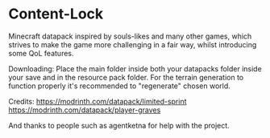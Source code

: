 # Content-Lock
Minecraft datapack inspired by souls-likes and many other games, which strives to make the game more challenging in a fair way, whilst introducing some QoL features.

Downloading:
Place the main folder inside both your datapacks folder inside your save and in the resource pack folder.
For the terrain generation to function properly it's recommended to "regenerate" chosen world.

Credits:
https://modrinth.com/datapack/limited-sprint
https://modrinth.com/datapack/player-graves

And thanks to people such as agentketna for help with the project.

